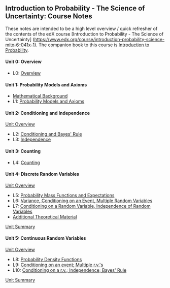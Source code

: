 ## Introduction to Probability - The Science of Uncertainty: Course Notes

These notes are intended to be a high level overview / quick refresher of the contents of the edX course
[Introduction to Probability - The Science of Uncertainty] (https://www.edx.org/course/introduction-probability-science-mitx-6-041x-1).
The companion book to this course is [Introduction to Probability](http://athenasc.com/probbook.html).

#### Unit 0: Overview

* L0: [Overview](Lecture_Notes/Lecture_00.md)

#### Unit 1: Probability Models and Axioms

* [Mathematical Background](Lecture_Notes/Math_Background.md)
* L1: [Probability Models and Axioms](Lecture_Notes/Lecture_01.md)

#### Unit 2: Conditioning and Independence

[Unit Overview](https://www.youtube.com/watch?v=P4-CFlsBZCU)

* L2: [Conditioning and Bayes' Rule](Lecture_Notes/Lecture_02.md)
* L3: [Independence](Lecture_Notes/Lecture_03.md)

#### Unit 3: Counting

* L4: [Counting](Lecture_Notes/Lecture_04.md)

#### Unit 4: Discrete Random Variables

[Unit Overview](https://www.youtube.com/watch?v=61D7D0Df6QY)

* L5: [Probability Mass Functions and Expectations](Lecture_Notes/Lecture_05.md)
* L6: [Variance, Conditioning on an Event, Multiple Random Variables](Lecture_Notes/Lecture_06.md)
* L7: [Conditioning on a Random Variable, Independence of Random Variables](Lecture_Notes/Lecture_07.md)
* [Additional Theoretical Material](Lecture_Notes/Lecture_07_b.md)

[Unit Summary](https://www.youtube.com/watch?v=Iqvs0kNthrs)

#### Unit 5: Continuous Random Variables

[Unit Overview](https://www.youtube.com/watch?v=KK9QL-mzVEM)

* L8: [Probability Density Functions](Lecture_Notes/Lecture_08.md)
* L9: [Conditioning on an event; Multiple r.v.'s](Lecture_Notes/Lecture_09.md)
* L10: [Conditioning on a r.v.; Independence;  Bayes' Rule](Lecture_Notes/Lecture_10.md)

[Unit Summary](https://www.youtube.com/watch?v=P3_W6ZsL-A8)

